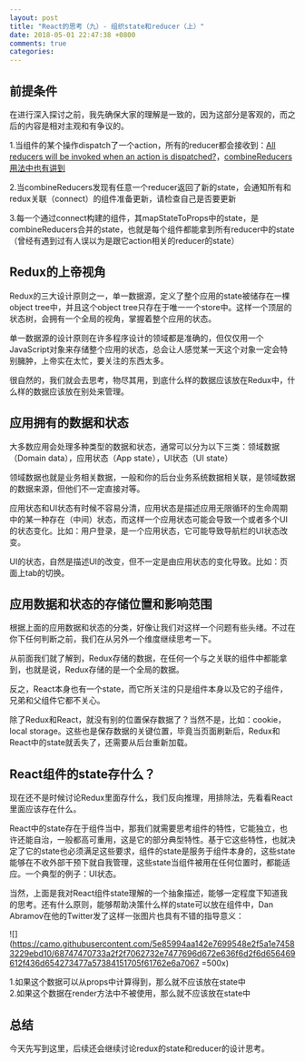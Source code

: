 ```yaml
---
layout: post
title: "React的思考（九）- 组织state和reducer（上）"
date: 2018-05-01 22:47:38 +0800
comments: true
categories:
---
```

## 前提条件

在进行深入探讨之前，我先确保大家的理解是一致的，因为这部分是客观的，而之后的内容是相对主观和有争议的。

1.当组件的某个操作dispatch了一个action，所有的reducer都会接收到：[All reducers will be invoked when an action is dispatched?][2f5b8732]，[combineReducers用法中也有讲到][3d72e6a7]

  [2f5b8732]: https://stackoverflow.com/questions/33590579/all-reducers-will-be-invoked-when-an-action-is-dispatched "All reducers will be invoked when an action is dispatched?"

  [3d72e6a7]: https://cn.redux.js.org/docs/recipes/reducers/UsingCombineReducers.html "combineReducers用法中也有讲到"

2.当combineReducers发现有任意一个reducer返回了新的state，会通知所有和redux关联（connect）的组件准备更新，请检查自己是否要更新

3.每一个通过connect构建的组件，其mapStateToProps中的state，是combineReducers合并的state，也就是每个组件都能拿到所有reducer中的state（曾经有遇到过有人误以为是跟它action相关的reducer的state）

## Redux的上帝视角

Redux的三大设计原则之一，单一数据源，定义了整个应用的state被储存在一棵object tree中，并且这个object tree只存在于唯一一个store中。这样一个顶层的状态树，会拥有一个全局的视角，掌握着整个应用的状态。

单一数据源的设计原则在许多程序设计的领域都是准确的，但仅仅用一个JavaScript对象来存储整个应用的状态，总会让人感觉某一天这个对象一定会特别臃肿，上帝实在太忙，要关注的东西太多。

很自然的，我们就会去思考，物尽其用，到底什么样的数据应该放在Redux中，什么样的数据应该放在别处来管理。

## 应用拥有的数据和状态

大多数应用会处理多种类型的数据和状态，通常可以分为以下三类：领域数据（Domain data），应用状态（App state），UI状态（UI state）

领域数据也就是业务相关数据，一般和你的后台业务系统数据相关联，是领域数据的数据来源，但他们不一定直接对等。

应用状态和UI状态有时候不容易分清，应用状态是描述应用无限循环的生命周期中的某一种存在（中间）状态，而这样一个应用状态可能会导致一个或者多个UI的状态变化。比如：用户登录，是一个应用状态，它可能导致导航栏的UI状态改变。

UI的状态，自然是描述UI的改变，但不一定是由应用状态的变化导致。比如：页面上tab的切换。

## 应用数据和状态的存储位置和影响范围

根据上面的应用数据和状态的分类，好像让我们对这样一个问题有些头绪。不过在你下任何判断之前，我们在从另外一个维度继续思考一下。

从前面我们就了解到，Redux存储的数据，在任何一个与之关联的组件中都能拿到，也就是说，Redux存储的是一个全局的数据。

反之，React本身也有一个state，而它所关注的只是组件本身以及它的子组件，兄弟和父组件它都不关心。

除了Redux和React，就没有别的位置保存数据了？当然不是，比如：cookie，local storage。这些也是保存数据的关键位置，毕竟当页面刷新后，Redux和React中的state就丢失了，还需要从后台重新加载。

## React组件的state存什么？

现在还不是时候讨论Redux里面存什么，我们反向推理，用排除法，先看看React里面应该存在什么。

React中的state存在于组件当中，那我们就需要思考组件的特性，它能独立，也许还能自治，一般都高可重用，这是它的部分典型特性。基于它这些特性，也就决定了它的state也必须满足这些要求，组件的state是服务于组件本身的，这些state能够在不收外部干预下就自我管理，这些state当组件被用在任何位置时，都能适应。一个典型的例子：UI状态。

当然，上面是我对React组件state理解的一个抽象描述，能够一定程度下知道我的思考。还有什么原则，能够帮助决策什么样的state可以放在组件中，Dan Abramov在他的Twitter发了这样一张图片也具有不错的指导意义：

![](https://camo.githubusercontent.com/5e85994aa142e7699548e2f5a1e74583229ebd10/68747470733a2f2f7062732e7477696d672e636f6d2f6d656469612f436d654273477a57384151705f61762e6a7067 =500x)

1.如果这个数据可以从props中计算得到，那么就不应该放在state中     
2.如果这个数据在render方法中不被使用，那么就不应该放在state中

## 总结

今天先写到这里，后续还会继续讨论redux的state和reducer的设计思考。
